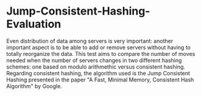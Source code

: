# Jump-Consistent-Hashing-Evaluation
Even distribution of data among servers is very important: another important aspect is to be able to add or remove servers without having to totally reorganize the data. This test aims to compare the number of moves needed when the number of servers changes in two different hashing schemes: one based on modulo arithmethic versus consistent hashing. Regarding consistent hashing, the algorithm used is the Jump Consistent Hashing presented in the paper "A Fast, Minimal Memory, Consistent Hash Algorithm" by Google.
